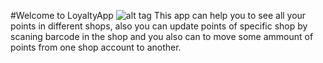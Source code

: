 #Welcome to LoyaltyApp
![alt tag]([https://github.com/AnnaShw/Words-Master/blob/ab0b9e185d7f760d4b47c141be698a5ee82a8c4c/Screen%20Shot%202022-05-07%20at%2013.51.45.png](https://github.com/AnnaShw/LoyaltyApp/blob/main/Screen%20Shot%202022-04-09%20at%209.49.35.png))
This app can help you to see all your points in different shops, also you can update points of specific shop by scaning barcode in the shop and you also can to move some ammount of points from one shop account to another. 
